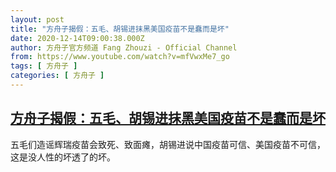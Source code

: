 ```yaml
---
layout: post
title: "方舟子揭假：五毛、胡锡进抹黑美国疫苗不是蠢而是坏"
date: 2020-12-14T09:00:38.000Z
author: 方舟子官方频道 Fang Zhouzi - Official Channel
from: https://www.youtube.com/watch?v=mfVwxMe7_go
tags: [ 方舟子 ]
categories: [ 方舟子 ]
---
```

<!--1607936438000-->
[方舟子揭假：五毛、胡锡进抹黑美国疫苗不是蠢而是坏](https://www.youtube.com/watch?v=mfVwxMe7_go)
------

<div>
五毛们造谣辉瑞疫苗会致死、致面瘫，胡锡进说中国疫苗可信、美国疫苗不可信，这是没人性的坏透了的坏。
</div>
